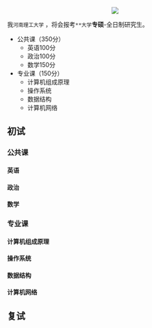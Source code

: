 <center><img src="https://timgsa.baidu.com/timg?image&quality=80&size=b9999_10000&sec=1593341284603&di=40295982ada432ac8c9e2e2c707bd2e2&imgtype=0&src=http%3A%2F%2Fwww.ahjzu.edu.cn%2F_upload%2Farticle%2Fimages%2Fbe%2F7c%2F7b50ef8b498595faeadfd3dcf033%2F5959f660-cdb3-440d-84d9-8bf51d02c750.jpg" /></center>

我`河南理工大学` ，将会报考`**大学`**专硕**-全日制研究生。

- 公共课（350分）
    - 英语100分
    - 政治100分
    - 数学150分 
- 专业课（150分）
    - 计算机组成原理
    - 操作系统
    - 数据结构
    - 计算机网络

## 初试

### 公共课

#### 英语

#### 政治

#### 数学

### 专业课

#### 计算机组成原理

#### 操作系统

#### 数据结构

#### 计算机网络

## 复试
